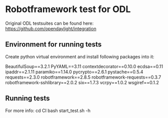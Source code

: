 # Robotframework test for ODL

Original ODL testsuites can be found here: https://github.com/opendaylight/integration

## Environment for running tests

Create python virtual environment and install following packages into it:

BeautifulSoup==3.2.1
PyYAML==3.11
contextdecorator==0.10.0
ecdsa==0.11
ipaddr==2.1.11
paramiko==1.14.0
pycrypto==2.6.1
pystache==0.5.4
requests==2.3.0
robotframework==2.8.5
robotframework-requests==0.3.7
robotframework-sshlibrary==2.0.2
six==1.7.3
vcrpy==1.0.2
wsgiref==0.1.2

## Running tests
For more info:
cd CI
bash start_test.sh -h
